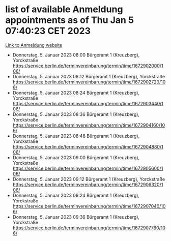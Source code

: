 # list of available Anmeldung appointments as of Thu Jan  5 07:40:23 CET 2023
[Link to Anmeldung website](https://service.berlin.de/terminvereinbarung/termin/tag.php?termin=0&anliegen[]=120686&dienstleisterlist=122210,122217,327316,122219,327312,122227,327314,122231,327346,122243,327348,122252,329742,122260,329745,122262,329748,122254,329751,122271,327278,122273,327274,122277,327276,330436,122280,327294,122282,327290,122284,327292,327539,122291,327270,122285,327266,122286,327264,122296,327268,150230,329760,122301,327282,122297,327286,122294,327284,122312,329763,122314,329775,122304,327330,122311,327334,122309,327332,122281,327352,122279,329772,122276,327324,122274,327326,122267,329766,122246,327318,122251,327320,122257,327322,122208,327298,122226,327300,121362,121364&herkunft=http%3A%2F%2Fservice.berlin.de%2Fdienstleistung%2F120686%2F)
- Donnerstag, 5. Januar 2023 08:00 Bürgeramt 1 (Kreuzberg), Yorckstraße https://service.berlin.de/terminvereinbarung/termin/time/1672902000/106/
- Donnerstag, 5. Januar 2023 08:12 Bürgeramt 1 (Kreuzberg), Yorckstraße https://service.berlin.de/terminvereinbarung/termin/time/1672902720/106/
- Donnerstag, 5. Januar 2023 08:24 Bürgeramt 1 (Kreuzberg), Yorckstraße https://service.berlin.de/terminvereinbarung/termin/time/1672903440/106/
- Donnerstag, 5. Januar 2023 08:36 Bürgeramt 1 (Kreuzberg), Yorckstraße https://service.berlin.de/terminvereinbarung/termin/time/1672904160/106/
- Donnerstag, 5. Januar 2023 08:48 Bürgeramt 1 (Kreuzberg), Yorckstraße https://service.berlin.de/terminvereinbarung/termin/time/1672904880/106/
- Donnerstag, 5. Januar 2023 09:00 Bürgeramt 1 (Kreuzberg), Yorckstraße https://service.berlin.de/terminvereinbarung/termin/time/1672905600/106/
- Donnerstag, 5. Januar 2023 09:12 Bürgeramt 1 (Kreuzberg), Yorckstraße https://service.berlin.de/terminvereinbarung/termin/time/1672906320/106/
- Donnerstag, 5. Januar 2023 09:24 Bürgeramt 1 (Kreuzberg), Yorckstraße https://service.berlin.de/terminvereinbarung/termin/time/1672907040/106/
- Donnerstag, 5. Januar 2023 09:36 Bürgeramt 1 (Kreuzberg), Yorckstraße https://service.berlin.de/terminvereinbarung/termin/time/1672907760/106/
